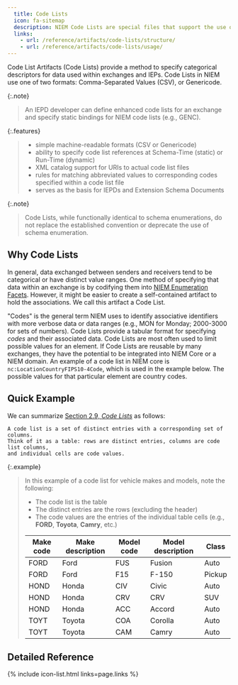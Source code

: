 ```yaml
---
  title: Code Lists
  icon: fa-sitemap
  description: NIEM Code Lists are special files that support the use of enhanced code lists in NIEM, beyond the basic capabilities provided by XML and JSON schema enumerations.
  links:
    - url: /reference/artifacts/code-lists/structure/
    - url: /reference/artifacts/code-lists/usage/
---
```


Code List Artifacts (Code Lists) provide a method to specify categorical
descriptors for data used within exchanges and IEPs. Code Lists in NIEM
use one of two formats: Comma-Separated Values (CSV), or Genericode.

{:.note}
>An IEPD developer can define enhanced code lists for an exchange and specify static bindings for NIEM code lists (e.g., GENC).

{:.features}
>
>- simple machine-readable formats (CSV or Genericode)
>- ability to specify code list references at Schema-Time (static) or Run-Time (dynamic)
>- XML catalog support for URIs to actual code list files
>- rules for matching abbreviated values to corresponding codes specified within a code list file
>- serves as the basis for IEPDs and Extension Schema Documents

{:.note}
> Code Lists, while functionally identical to schema enumerations, do not replace the established convention or deprecate the use of schema enumeration.

<!--more-->

## Why Code Lists

In general, data exchanged between senders and receivers tend to be categorical or
have distinct value ranges. One method of specifying that data within an exchange is
by codifying them into [NIEM Enumeration Facets](/reference/concepts/facet/#enumerations-). However, it might be easier to create a self-contained artifact to hold the associations. We call this artifact a Code List.

"Codes" is the general term NIEM uses to identify associative identifiers with more
verbose data or data ranges (e.g., MON for Monday; 2000-3000 for sets of numbers).
Code Lists provide a tabular format for specifying *codes* and their associated data. Code Lists are most often used to limit possible values for an element. If Code Lists are reusable by many exchanges, they have the potential to be integrated into NIEM Core or a NIEM domain. An example of a code list in NIEM core is `nc:LocationCountryFIPS10-4Code`, which is used in the example below. The possible values for that particular element are country codes.

## Quick Example

We can summarize [Section 2.9, *Code Lists*](https://reference.niem.gov/niem/specification/code-lists/4.0/niem-code-lists-4.0.html#section_2.9) as follows:

```
A code list is a set of distinct entries with a corresponding set of columns.
Think of it as a table: rows are distinct entries, columns are code list columns,
and individual cells are code values.
```

{:.example}
>In this example of a code list for vehicle makes and models, note the following:
>
>- The code list is the table
>- The distinct entries are the rows (excluding the header)
>- The code values are the entries of the individual table cells (e.g., **FORD**, **Toyota**, **Camry**, etc.)
>
>Make code | Make description | Model code | Model description | Class
>|---|---|---|---|---|
>FORD | Ford | FUS | Fusion | Auto
>FORD | Ford | F15 | F-150 | Pickup
>HOND | Honda | CIV | Civic | Auto
>HOND | Honda | CRV | CRV | SUV
>HOND | Honda | ACC | Accord | Auto
>TOYT | Toyota | COA | Corolla | Auto
>TOYT | Toyota | CAM | Camry | Auto

## Detailed Reference

{% include icon-list.html links=page.links %}
